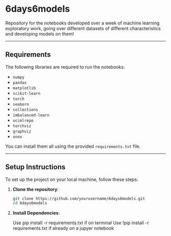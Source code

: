 # **6days6models**

Repository for the notebooks developed over a week of machine learning exploratory work, going over different datasets of different characteristics and developing models on them!

---

## **Requirements**

The following libraries are required to run the notebooks:

- `numpy`  
- `pandas`  
- `matplotlib`  
- `scikit-learn`  
- `torch`  
- `seaborn`  
- `collections`  
- `imbalanced-learn`  
- `ucimlrepo`  
- `torchviz`  
- `graphviz`  
- `onnx`

You can install them all using the provided `requirements.txt` file.

---

## **Setup Instructions**

To set up the project on your local machine, follow these steps:


1. **Clone the repository**:
   ```bash
   git clone https://github.com/yourusername/6days6models.git
   cd 6days6models

2. **Install Dependencies**:

   Use pip install -r requirements.txt if on terminal
   Use !pip install -r requirements.txt if already on a jupyer notebook

